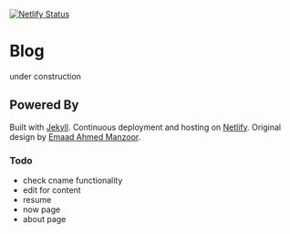 [![Netlify Status](https://api.netlify.com/api/v1/badges/b14ad8c0-9104-41c6-afc7-e734f8640437/deploy-status)](https://app.netlify.com/sites/alexw/deploys)

# Blog

under construction

## Powered By

Built with [Jekyll](https://jekyllrb.com/). Continuous deployment and hosting on [Netlify](https://www.netlify.com/). Original design by [Emaad Ahmed Manzoor](https://github.com/emaadmanzoor/blog).

### Todo
- check cname functionality
- edit for content
- resume
- now page
- about page

